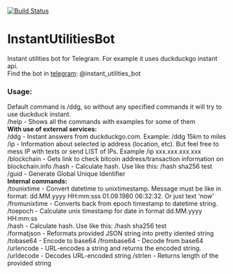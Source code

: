 [![Build Status](https://travis-ci.org/0x49D1/InstantUtilitiesBot.svg?branch=master)](https://travis-ci.org/0x49D1/InstantUtilitiesBot)
# InstantUtilitiesBot
Instant utilities bot for Telegram. For example it uses duckduckgo instant api.    
Find the bot in [telegram](https://telegram.org/): @instant_utilities_bot
### Usage:  
Default command is /ddg, so without any specified commands it will try to use duckduck instant.  
/help - Shows all the commands with examples for some of them  
**With use of external services:**  
/ddg - Instant answers from duckduckgo.com. Example: /ddg 15km to miles  
/ip - Information about selected ip address (location, etc). But feel free to mess IP with texts or send LIST of IPs. Example /ip xxx.xxx.xxx.xxx
/blockchain - Gets link to check bitcoin address/transaction information on blockchain.info
/hash - Calculate hash. Use like this: /hash sha256 test
/guid - Generate Global Unique Identifier   
**Internal commands:**  
/tounixtime - Convert datetime to unixtimestamp. Message must be like in format: dd.MM.yyyy HH:mm:sss 01.09.1980 06:32:32. Or just text 'now'  
/fromunixtime - Converts back from epoch timestamp to datetime string.
/toepoch - Calculate unix timestamp for date in format dd.MM.yyyy HH:mm:ss  
/hash - Calculate hash. Use like this: /hash sha256 test  
/formatjson - Reformats provided JSON string into pretty idented string
/tobase64 - Encode to base64
/frombase64 - Decode from base64
/urlencode - URL-encodes a string and returns the encoded string.
/urldecode - Decodes URL-encoded string
/strlen - Returns length of the provided string
